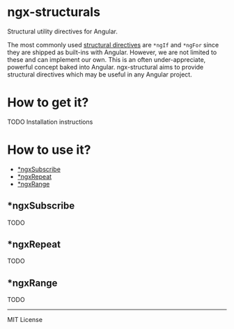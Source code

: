 # ngx-structurals

Structural utility directives for Angular.

The most commonly used [structural directives](https://angular.io/guide/structural-directives) are `*ngIf` and `*ngFor`
since they are shipped as built-ins with Angular. However, we are not limited to these and can implement our own. This
is an often under-appreciate, powerful concept baked into Angular. ngx-structural aims to provide structural directives
which may be useful in any Angular project.

# How to get it?

TODO Installation instructions

# How to use it?

<!--ts-->
   * [*ngxSubscribe](#ngxSubscribe)
   * [*ngxRepeat](#ngxRepeat)
   * [*ngxRange](#ngxRange)
<!--te-->

## *ngxSubscribe

TODO

## *ngxRepeat

TODO

## *ngxRange

TODO

---

MIT License
